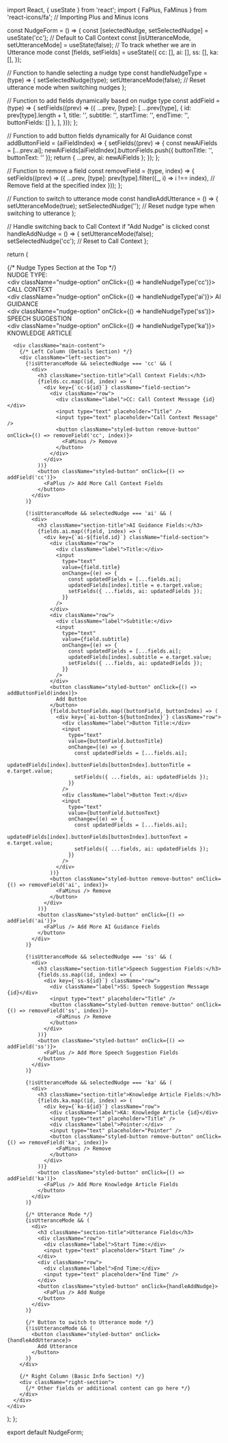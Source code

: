 import React, { useState } from 'react';
import { FaPlus, FaMinus } from 'react-icons/fa'; // Importing Plus and Minus icons

const NudgeForm = () => {
  const [selectedNudge, setSelectedNudge] = useState('cc'); // Default to Call Context
  const [isUtteranceMode, setUtteranceMode] = useState(false); // To track whether we are in Utterance mode
  const [fields, setFields] = useState({
    cc: [],
    ai: [],
    ss: [],
    ka: [],
  });

  // Function to handle selecting a nudge type
  const handleNudgeType = (type) => {
    setSelectedNudge(type);
    setUtteranceMode(false); // Reset utterance mode when switching nudges
  };

  // Function to add fields dynamically based on nudge type
  const addField = (type) => {
    setFields((prev) => ({
      ...prev,
      [type]: [
        ...prev[type],
        { id: prev[type].length + 1, title: '', subtitle: '', startTime: '', endTime: '', buttonFields: [] },
      ],
    }));
  };

  // Function to add button fields dynamically for AI Guidance
  const addButtonField = (aiFieldIndex) => {
    setFields((prev) => {
      const newAiFields = [...prev.ai];
      newAiFields[aiFieldIndex].buttonFields.push({ buttonTitle: '', buttonText: '' });
      return { ...prev, ai: newAiFields };
    });
  };

  // Function to remove a field
  const removeField = (type, index) => {
    setFields((prev) => ({
      ...prev,
      [type]: prev[type].filter((_, i) => i !== index), // Remove field at the specified index
    }));
  };

  // Function to switch to utterance mode
  const handleAddUtterance = () => {
    setUtteranceMode(true);
    setSelectedNudge(''); // Reset nudge type when switching to utterance
  };

  // Handle switching back to Call Context if "Add Nudge" is clicked
  const handleAddNudge = () => {
    setUtteranceMode(false);
    setSelectedNudge('cc'); // Reset to Call Context
  };

  return (
    <div className="nudge-layout">
      {/* Nudge Types Section at the Top */}
      <div className="nudge-types">
        <div className="nudge-types-header">NUDGE TYPE:</div>
        <div className="nudge-options">
          <div className="nudge-option" onClick={() => handleNudgeType('cc')}>
            <span>CALL CONTEXT</span>
          </div>
          <div className="nudge-option" onClick={() => handleNudgeType('ai')}>
            <span>AI GUIDANCE</span>
          </div>
          <div className="nudge-option" onClick={() => handleNudgeType('ss')}>
            <span>SPEECH SUGGESTION</span>
          </div>
          <div className="nudge-option" onClick={() => handleNudgeType('ka')}>
            <span>KNOWLEDGE ARTICLE</span>
          </div>
        </div>
      </div>

      <div className="main-content">
        {/* Left Column (Details Section) */}
        <div className="left-section">
          {!isUtteranceMode && selectedNudge === 'cc' && (
            <div>
              <h3 className="section-title">Call Context Fields:</h3>
              {fields.cc.map((id, index) => (
                <div key={`cc-${id}`} className="field-section">
                  <div className="row">
                    <div className="label">CC: Call Context Message {id}</div>
                    <input type="text" placeholder="Title" />
                    <input type="text" placeholder="Call Context Message" />
                    <button className="styled-button remove-button" onClick={() => removeField('cc', index)}>
                      <FaMinus /> Remove
                    </button>
                  </div>
                </div>
              ))}
              <button className="styled-button" onClick={() => addField('cc')}>
                <FaPlus /> Add More Call Context Fields
              </button>
            </div>
          )}

          {!isUtteranceMode && selectedNudge === 'ai' && (
            <div>
              <h3 className="section-title">AI Guidance Fields:</h3>
              {fields.ai.map((field, index) => (
                <div key={`ai-${field.id}`} className="field-section">
                  <div className="row">
                    <div className="label">Title:</div>
                    <input
                      type="text"
                      value={field.title}
                      onChange={(e) => {
                        const updatedFields = [...fields.ai];
                        updatedFields[index].title = e.target.value;
                        setFields({ ...fields, ai: updatedFields });
                      }}
                    />
                  </div>
                  <div className="row">
                    <div className="label">Subtitle:</div>
                    <input
                      type="text"
                      value={field.subtitle}
                      onChange={(e) => {
                        const updatedFields = [...fields.ai];
                        updatedFields[index].subtitle = e.target.value;
                        setFields({ ...fields, ai: updatedFields });
                      }}
                    />
                  </div>
                  <button className="styled-button" onClick={() => addButtonField(index)}>
                    Add Button
                  </button>
                  {field.buttonFields.map((buttonField, buttonIndex) => (
                    <div key={`ai-button-${buttonIndex}`} className="row">
                      <div className="label">Button Title:</div>
                      <input
                        type="text"
                        value={buttonField.buttonTitle}
                        onChange={(e) => {
                          const updatedFields = [...fields.ai];
                          updatedFields[index].buttonFields[buttonIndex].buttonTitle = e.target.value;
                          setFields({ ...fields, ai: updatedFields });
                        }}
                      />
                      <div className="label">Button Text:</div>
                      <input
                        type="text"
                        value={buttonField.buttonText}
                        onChange={(e) => {
                          const updatedFields = [...fields.ai];
                          updatedFields[index].buttonFields[buttonIndex].buttonText = e.target.value;
                          setFields({ ...fields, ai: updatedFields });
                        }}
                      />
                    </div>
                  ))}
                  <button className="styled-button remove-button" onClick={() => removeField('ai', index)}>
                    <FaMinus /> Remove
                  </button>
                </div>
              ))}
              <button className="styled-button" onClick={() => addField('ai')}>
                <FaPlus /> Add More AI Guidance Fields
              </button>
            </div>
          )}

          {!isUtteranceMode && selectedNudge === 'ss' && (
            <div>
              <h3 className="section-title">Speech Suggestion Fields:</h3>
              {fields.ss.map((id, index) => (
                <div key={`ss-${id}`} className="row">
                  <div className="label">SS: Speech Suggestion Message {id}</div>
                  <input type="text" placeholder="Title" />
                  <button className="styled-button remove-button" onClick={() => removeField('ss', index)}>
                    <FaMinus /> Remove
                  </button>
                </div>
              ))}
              <button className="styled-button" onClick={() => addField('ss')}>
                <FaPlus /> Add More Speech Suggestion Fields
              </button>
            </div>
          )}

          {!isUtteranceMode && selectedNudge === 'ka' && (
            <div>
              <h3 className="section-title">Knowledge Article Fields:</h3>
              {fields.ka.map((id, index) => (
                <div key={`ka-${id}`} className="row">
                  <div className="label">KA: Knowledge Article {id}</div>
                  <input type="text" placeholder="Title" />
                  <div className="label">Pointer:</div>
                  <input type="text" placeholder="Pointer" />
                  <button className="styled-button remove-button" onClick={() => removeField('ka', index)}>
                    <FaMinus /> Remove
                  </button>
                </div>
              ))}
              <button className="styled-button" onClick={() => addField('ka')}>
                <FaPlus /> Add More Knowledge Article Fields
              </button>
            </div>
          )}

          {/* Utterance Mode */}
          {isUtteranceMode && (
            <div>
              <h3 className="section-title">Utterance Fields</h3>
              <div className="row">
                <div className="label">Start Time:</div>
                <input type="text" placeholder="Start Time" />
              </div>
              <div className="row">
                <div className="label">End Time:</div>
                <input type="text" placeholder="End Time" />
              </div>
              <button className="styled-button" onClick={handleAddNudge}>
                <FaPlus /> Add Nudge
              </button>
            </div>
          )}

          {/* Button to switch to Utterance mode */}
          {!isUtteranceMode && (
            <button className="styled-button" onClick={handleAddUtterance}>
              Add Utterance
            </button>
          )}
        </div>

        {/* Right Column (Basic Info Section) */}
        <div className="right-section">
          {/* Other fields or additional content can go here */}
        </div>
      </div>
    </div>
  );
};

export default NudgeForm;
